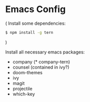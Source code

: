 # Emacs Config

(
Install some dependencies:

```bash
$ npm install -g tern
```
)

Install all necessary emacs packages:

* company
(* company-tern)
* counsel (contained in ivy?)
* doom-themes
* ivy
* magit
* projectile
* which-key
